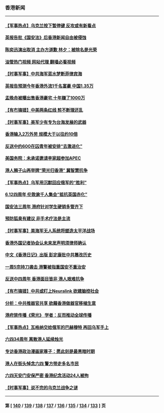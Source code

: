 ### 香港新闻
---
#### [【军事热点】乌克兰按下暂停键 反攻或有新看点](../../pages/ncid1349362/n14019570.md?06211645) 
#### [英报告批《国安法》后香港新闻自由被侵蚀](../../pages/ncid1349362/n14019560.md?06211645) 
#### [陈奕迅演出取消 主办方道歉 林夕：被除名是光荣](../../pages/ncid1349362/n14019100.md?06211645) 
#### [油管热门视频 网站代理 翻墙必看视频](http://138.2.39.72:81/youtube.html?epic-marker?06211645)
#### [【时事军事】中共海军蓝水梦断菲律宾海](../../pages/ncid1349362/n14018107.md?06211645) 
#### [英报告预测今年香港外流1千名富豪 中国1.35万](../../pages/ncid1349362/n14017701.md?06211645) 
#### [孟晚舟被曝出售香港豪宅 十年赚了1000万](../../pages/ncid1349362/n14017411.md?06211645) 
#### [【有冇搞错】中美两条红线 剪不断理还乱](../../pages/ncid1349362/n14016637.md?06211645) 
#### [【时事军事】美军少有专为台海发展的武器](../../pages/ncid1349362/n14016389.md?06211645) 
#### [香港输入2万外劳 规模大于以往约10倍](../../pages/ncid1349362/n14015870.md?06211645) 
#### [反送中约600在囚青年被安排“去激进化”](../../pages/ncid1349362/n14015748.md?06211645) 
#### [美国务院：未承诺邀请李家超参加APEC](../../pages/ncid1349362/n14015549.md?06211645) 
#### [港人狮子山再举牌“荣光归香港” 冀智慧抗争](../../pages/ncid1349362/n14015604.md?06211645) 
#### [【军事热点】乌军用沉默回应俄军的“胜利”](../../pages/ncid1349362/n14015399.md?06211645) 
#### [6.12四周年 伦敦逾千人集会“抵抗英国赤化”](../../pages/ncid1349362/n14015099.md?06211645) 
#### [国安法三周年 港府针对学生硬销多管齐下](../../pages/ncid1349362/n14015116.md?06211645) 
#### [预防狐臭有建议 非手术疗法是主流](../../pages/ncid1349362/n14014964.md?06211645) 
#### [【时事军事】美海军无人系统将塑造太平洋战场](../../pages/ncid1349362/n14013987.md?06211645) 
#### [香港外国记者协会认未来发声明须律师确认](../../pages/ncid1349362/n14013805.md?06211645) 
#### [中文《香港日记》出版 彭定康批中共篡改历史](../../pages/ncid1349362/n14013708.md?06211645) 
#### [一周5宗持刀袭击 港警被指重国安不重治安](../../pages/ncid1349362/n14013703.md?06211645) 
#### [反送中四周年 香港面目皆非 港人艰难抗争](../../pages/ncid1349362/n14011193.md?06211645) 
#### [【有冇搞错】中共或盯上Neuralink 欲建脑控社会](../../pages/ncid1349362/n14012398.md?06211645) 
#### [分析：中共推器官共享 欲藉香港做器官移植生意](../../pages/ncid1349362/n14011721.md?06211645) 
#### [港府禁传播《荣光》 学者：反而推动全球传播](../../pages/ncid1349362/n14011826.md?06211645) 
#### [【军事热点】瓦格纳交给俄军的巴赫穆特 再回乌军手上](../../pages/ncid1349362/n14010859.md?06211645) 
#### [六四34周年 离散港人延续烛光](../../pages/ncid1349362/n14010834.md?06211645) 
#### [专访香港政治漫画家尊子：愿此刻是最黑暗时期](../../pages/ncid1349362/n14010220.md?06211645) 
#### [港人在街头悼念六四 警方带走多名市民](../../pages/ncid1349362/n14009982.md?06211645) 
#### [六四天安门安保严密 香港纪念活动24人被拘](../../pages/ncid1349362/n14009800.md?06211645) 
#### [【时事军事】说不完的乌克兰战争之谜](../../pages/ncid1349362/n14009422.md?06211645) 

---
#### 第 [ [140](./140.md?06211645) / [139](./139.md?06211645) / [138](./138.md?06211645) / [137](./137.md?06211645) / [136](./136.md?06211645) / [135](./135.md?06211645) / [134](./134.md?06211645) / [133](./133.md?06211645) ] 页

